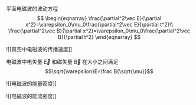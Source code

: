 平面电磁波的波动方程
$$
\begin{eqnarray}
\frac{\partial^2\vec E}{\partial x^2}=\varepsilon_0\mu_0\frac{\partial^2\vec E}{\partial t^2}\\
\frac{\partial^2\vec B}{\partial x^2}=\varepsilon_0\mu_0\frac{\partial^2\vec B}{\partial t^2}
\end{eqnarray}
$$

![[真空中电磁波的传播速度]]

电磁波中电矢量 $\vec E$ 和磁矢量 $\vec B$ 在大小之间满足 $$\sqrt{\varepsilon}E=\frac B{\sqrt{\mu}}$$

![[电磁波的能量密度]]

![[电磁波的能流密度]]
